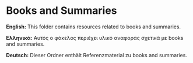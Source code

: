 # Books and Summaries

**English:** This folder contains resources related to books and summaries.

**Ελληνικά:** Αυτός ο φάκελος περιέχει υλικό αναφοράς σχετικά με books and summaries.

**Deutsch:** Dieser Ordner enthält Referenzmaterial zu books and summaries.
